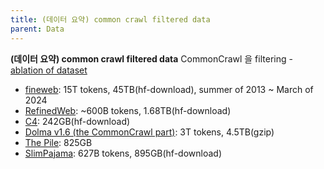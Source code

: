 ```yaml
---
title: (데이터 요약) common crawl filtered data
parent: Data
---
```


**(데이터 요약) common crawl filtered data** 
CommonCrawl 을 filtering - [ablation of dataset](https://huggingface.co/datasets/HuggingFaceFW/fineweb#comparison-with-other-datasets)

- [fineweb](https://huggingface.co/datasets/HuggingFaceFW/fineweb): 15T tokens, 45TB(hf-download), summer of 2013 ~ March of 2024
- [RefinedWeb](https://huggingface.co/datasets/tiiuae/falcon-refinedweb): ~600B tokens, 1.68TB(hf-download)
- [C4](https://huggingface.co/datasets/allenai/c4): 242GB(hf-download)
- [Dolma v1.6 (the CommonCrawl part)](https://huggingface.co/datasets/allenai/dolma): 3T tokens, 4.5TB(gzip)
- [The Pile](https://huggingface.co/datasets/EleutherAI/pile): 825GB
- [SlimPajama](https://huggingface.co/datasets/cerebras/SlimPajama-627B): 627B tokens, 895GB(hf-download)
